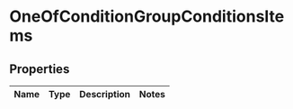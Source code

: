 # OneOfConditionGroupConditionsItems

## Properties
Name | Type | Description | Notes
------------ | ------------- | ------------- | -------------
